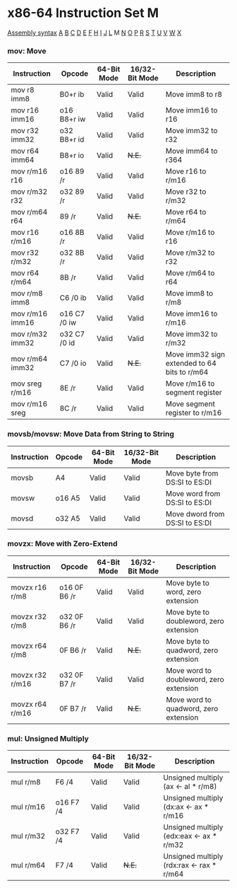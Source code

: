 x86-64 Instruction Set M
========================

[Assembly syntax](AssemblyX64.md)
[A](AssemblyX64A.md) [B](AssemblyX64B.md) [C](AssemblyX64C.md)
[D](AssemblyX64D.md) [E](AssemblyX64E.md) [F](AssemblyX64F.md)
[H](AssemblyX64H.md) [I](AssemblyX64I.md) [J](AssemblyX64J.md)
[L](AssemblyX64L.md) M [N](AssemblyX64N.md)
[O](AssemblyX64O.md) [P](AssemblyX64P.md) [R](AssemblyX64R.md)
[S](AssemblyX64S.md) [T](AssemblyX64T.md) [U](AssemblyX64U.md)
[V](AssemblyX64V.md) [W](AssemblyX64W.md) [X](AssemblyX64X.md)

### mov: Move

| Instruction     | Opcode       | 64-Bit Mode | 16/32-Bit Mode | Description                    |
| --------------- | ------------ | ----------- | -------------- | ------------------------------ |
| mov r8 imm8     | B0+r ib      | Valid       | Valid          | Move imm8 to r8                |
| mov r16 imm16   | o16 B8+r iw  | Valid       | Valid          | Move imm16 to r16              |
| mov r32 imm32   | o32 B8+r id  | Valid       | Valid          | Move imm32 to r32              |
| mov r64 imm64   | B8+r io      | Valid       | ~~N.E.~~       | Move imm64 to r364             |
| mov r/m16 r16   | o16 89 /r    | Valid       | Valid          | Move r16 to r/m16              |
| mov r/m32 r32   | o32 89 /r    | Valid       | Valid          | Move r32 to r/m32              |
| mov r/m64 r64   | 89 /r        | Valid       | ~~N.E.~~       | Move r64 to r/m64              |
| mov r16 r/m16   | o16 8B /r    | Valid       | Valid          | Move r/m16 to r16              |
| mov r32 r/m32   | o32 8B /r    | Valid       | Valid          | Move r/m32 to r32              |
| mov r64 r/m64   | 8B /r        | Valid       | Valid          | Move r/m64 to r64              |
| mov r/m8 imm8   | C6 /0 ib     | Valid       | Valid          | Move imm8 to r/m8              |
| mov r/m16 imm16 | o16 C7 /0 iw | Valid       | Valid          | Move imm16 to r/m16            |
| mov r/m32 imm32 | o32 C7 /0 id | Valid       | Valid          | Move imm32 to r/m32            |
| mov r/m64 imm32 | C7 /0 io     | Valid       | ~~N.E.~~       | Move imm32 sign extended to 64 bits to r/m64 |
| mov sreg r/m16  | 8E /r        | Valid       | Valid          | Move r/m16 to segment register |
| mov r/m16 sreg  | 8C /r        | Valid       | Valid          | Move segment register to r/m16 |

### movsb/movsw: Move Data from String to String

| Instruction | Opcode | 64-Bit Mode | 16/32-Bit Mode | Description                    |
| ----------- | ------ | ----------- | -------------- | ------------------------------ |
| movsb       | A4     | Valid       | Valid          | Move byte from DS:SI to ES:DI  |
| movsw       | o16 A5 | Valid       | Valid          | Move word from DS:SI to ES:DI  |
| movsd       | o32 A5 | Valid       | Valid          | Move dword from DS:SI to ES:DI |

### movzx: Move with Zero-Extend

| Instruction     | Opcode       | 64-Bit Mode | 16/32-Bit Mode | Description                             |
| --------------- | ------------ | ----------- | -------------- | --------------------------------------- |
| movzx r16 r/m8  | o16 0F B6 /r | Valid       | Valid          | Move byte to word, zero extension       |
| movzx r32 r/m8  | o32 0F B6 /r | Valid       | Valid          | Move byte to doubleword, zero extension |
| movzx r64 r/m8  | 0F B6 /r     | Valid       | ~~N.E.~~       | Move byte to quadword, zero extension   |
| movzx r32 r/m16 | o32 0F B7 /r | Valid       | Valid          | Move word to doubleword, zero extension |
| movzx r64 r/m16 | 0F B7 /r     | Valid       | ~~N.E.~~       | Move word to quadword, zero extension   |

### mul: Unsigned Multiply

| Instruction | Opcode     | 64-Bit Mode | 16/32-Bit Mode | Description                               |
| ----------- | ---------- | ----------- | -------------- |------------------------------------------ |
| mul r/m8    | F6 /4      | Valid       | Valid          | Unsigned multiply (ax <- al * r/m8)       |
| mul r/m16   | o16 F7 /4  | Valid       | Valid          | Unsigned multiply (dx:ax <- ax * r/m16    |
| mul r/m32   | o32 F7 /4  | Valid       | Valid          | Unsigned multiply (edx:eax <- ax * r/m32  |
| mul r/m64   | F7 /4      | Valid       | ~~N.E.~~       | Unsigned multiply (rdx:rax <- rax * r/m64 |
